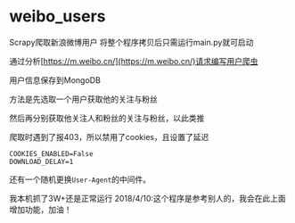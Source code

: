# weibo_users
Scrapy爬取新浪微博用户
将整个程序拷贝后只需运行main.py就可启动

通过分析[https://m.weibo.cn/](https://m.weibo.cn/)请求编写用户爬虫

用户信息保存到MongoDB

方法是先选取一个用户获取他的关注与粉丝

然后再分别获取他关注人和粉丝的关注与粉丝，以此类推

爬取时遇到了报403，所以禁用了cookies，且设置了延迟
```
COOKIES_ENABLED=False
DOWNLOAD_DELAY=1
```
还有一个随机更换`User-Agent`的中间件。


我本机抓了3W+还是正常运行
2018/4/10:这个程序是参考别人的，我会在此上面增加功能，加油！
